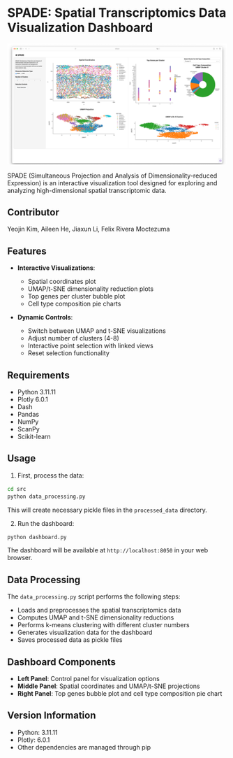 # SPADE: Spatial Transcriptomics Data Visualization Dashboard

![Dashboard Overview](./img/dashboard.png)

SPADE (Simultaneous Projection and Analysis of Dimensionality-reduced Expression) is an interactive visualization tool designed for exploring and analyzing high-dimensional spatial transcriptomic data.

## Contributor
Yeojin Kim, Aileen He, Jiaxun Li, Felix Rivera Moctezuma

## Features

- **Interactive Visualizations**: 
  - Spatial coordinates plot
  - UMAP/t-SNE dimensionality reduction plots
  - Top genes per cluster bubble plot
  - Cell type composition pie charts

- **Dynamic Controls**:
  - Switch between UMAP and t-SNE visualizations
  - Adjust number of clusters (4-8)
  - Interactive point selection with linked views
  - Reset selection functionality

## Requirements

- Python 3.11.11
- Plotly 6.0.1
- Dash
- Pandas
- NumPy
- ScanPy
- Scikit-learn

## Usage

1. First, process the data:
```bash
cd src
python data_processing.py
```
This will create necessary pickle files in the `processed_data` directory.

2. Run the dashboard:
```bash
python dashboard.py
```
The dashboard will be available at `http://localhost:8050` in your web browser.

## Data Processing

The `data_processing.py` script performs the following steps:
- Loads and preprocesses the spatial transcriptomics data
- Computes UMAP and t-SNE dimensionality reductions
- Performs k-means clustering with different cluster numbers
- Generates visualization data for the dashboard
- Saves processed data as pickle files

## Dashboard Components

- **Left Panel**: Control panel for visualization options
- **Middle Panel**: Spatial coordinates and UMAP/t-SNE projections
- **Right Panel**: Top genes bubble plot and cell type composition pie chart

## Version Information

- Python: 3.11.11
- Plotly: 6.0.1
- Other dependencies are managed through pip
